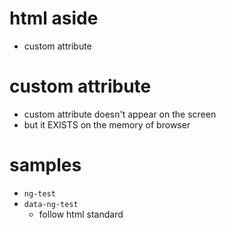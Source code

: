 # html aside

- custom attribute

# custom attribute

- custom attribute doesn't appear on the screen
- but it EXISTS on the memory of browser

# samples

- `ng-test`
- `data-ng-test`
  - follow html standard
